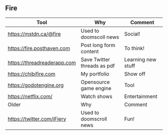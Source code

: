 ## Fire

|Tool  | Why | Comment |
|---|---|---|
| https://mstdn.ca/@fire | Used to doomscoll news | Social! |
| https://fire.posthaven.com | Post long form content | To think! |
| https://threadreaderapp.com | Save Twitter threads as pdf | Learning new stuff |
| https://chibifire.com | My portfolio | Show off |
| https://godotengine.org | Opensource game engine | Tool |
| https://netflix.com/ | Watch shows | Entertainment |
| Older | Why | Comment |
| https://twitter.com/iFiery | Used to doomscroll news | Fun! |
